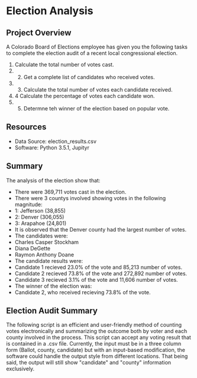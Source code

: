 # Election Analysis

## Project Overview
A Colorado Board of Elections employee has given you the following tasks to complete the election audit of a recent local congressional election.

1. Calculate the total number of votes cast.
2. 2. Get a complete list of candidates who received votes.
3. 3. Calculate the total number of votes each candidate received.
4. 4 Calculate the percentage of votes each candidate won.
5. 5. Determne teh winner of the election based on popular vote.

## Resources
- Data Source: election_results.csv
- Software: Python 3.5.1, Jupityr

## Summary
The analysis of the election show that:
- There were 369,711 votes cast in the election.
- There were 3 countys involved showing votes in the following magnitude:
-   1: Jefferson (38,855)
-   2: Denver (306,055)
-   3: Arapahoe (24,801)
- It is observed that the Denver county had the largest number of votes.
- The candidates were:
-   Charles Casper Stockham
-   Diana DeGette
-   Raymon Anthony Doane
- The candidate results were:
-   Candidate 1 recieved 23.0% of the vote and 85,213 number of votes.
-   Candidate 2 recieved 73.8% of the vote and 272,892 number of votes.
-   Candidate 3 recieved 3.1% of the vote and 11,606 number of votes.
- The winner of the election was:
-   Candidate 2, who received recieving 73.8% of the vote.

## Election Audit Summary
The following script is an efficient and user-friendly method of counting votes electronically and summarizing the outcome both by voter and each county involved in the process.  This script can accept any voting result that is contained in a .csv file.  Currently, the input must be in a three column form (Ballot, county, candidate) but with an input-based modification, the software could handle the output style from different locations.  That being said, the output will still show "candidate" and "county" information exclusively.
